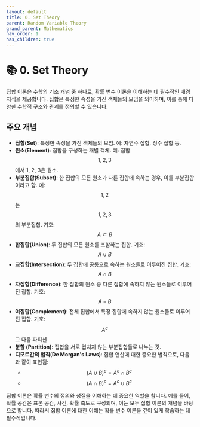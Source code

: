 ```yaml
---
layout: default
title: 0. Set Theory
parent: Random Variable Theory
grand_parent: Mathematics
nav_order: 1
has_children: true
---
```


# 📚 0. Set Theory

집합 이론은 수학의 기초 개념 중 하나로, 확률 변수 이론을 이해하는 데 필수적인 배경 지식을 제공합니다. 집합은 특정한 속성을 가진 객체들의 모임을 의미하며, 이를 통해 다양한 수학적 구조와 관계를 정의할 수 있습니다.

## 주요 개념

- **집합(Set)**: 특정한 속성을 가진 객체들의 모임. 예: 자연수 집합, 정수 집합 등.
- **원소(Element)**: 집합을 구성하는 개별 객체. 예: 집합 $$ {1, 2, 3} $$에서 1, 2, 3은 원소.
- **부분집합(Subset)**: 한 집합의 모든 원소가 다른 집합에 속하는 경우, 이를 부분집합이라고 함. 예: $$ {1, 2} $$는 $$ {1, 2, 3}$$의 부분집합. 기호: $$ A ⊂ B $$
- **합집합(Union)**: 두 집합의 모든 원소를 포함하는 집합. 기호: $$ A ∪ B $$
- **교집합(Intersection)**: 두 집합에 공통으로 속하는 원소들로 이루어진 집합. 기호: $$ A ∩ B $$
- **차집합(Difference)**: 한 집합의 원소 중 다른 집합에 속하지 않는 원소들로 이루어진 집합. 기호: $$ A - B $$
- **여집합(Complement)**: 전체 집합에서 특정 집합에 속하지 않는 원소들로 이루어진 집합. 기호: $$ A^c $$
그 다음 파티션
- **분할 (Partition)**: 집합을 서로 겹치지 않는 부분집합들로 나누는 것.
- **디모르간의 법칙(De Morgan's Laws)**: 집합 연산에 대한 중요한 법칙으로, 다음과 같이 표현됨:
  - $$ (A ∪ B)^c = A^c ∩ B^c $$
  - $$ (A ∩ B)^c = A^c ∪ B^c $$


집합 이론은 확률 변수의 정의와 성질을 이해하는 데 중요한 역할을 합니다. 예를 들어, 확률 공간은 표본 공간, 사건, 확률 측도로 구성되며, 이는 모두 집합 이론의 개념을 바탕으로 합니다. 따라서 집합 이론에 대한 이해는 확률 변수 이론을 깊이 있게 학습하는 데 필수적입니다.

